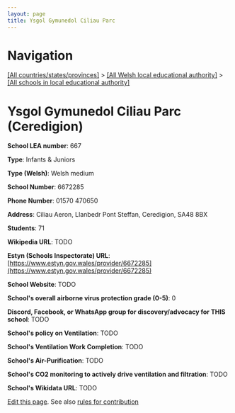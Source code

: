 ```yaml
---
layout: page
title: Ysgol Gymunedol Ciliau Parc
---
```

# Navigation

[[All countries/states/provinces]](../../..) > [[All Welsh local educational authority]](../..) > [[All schools in local educational authority]](..)

# Ysgol Gymunedol Ciliau Parc (Ceredigion)

**School LEA number**: 667

**Type**: Infants & Juniors

**Type (Welsh)**: Welsh medium

**School Number**: 6672285

**Phone Number**: 01570 470650

**Address**: Ciliau Aeron, Llanbedr Pont Steffan, Ceredigion, SA48 8BX

**Students**: 71

**Wikipedia URL**: TODO

**Estyn (Schools Inspectorate) URL**: [https://www.estyn.gov.wales/provider/6672285](https://www.estyn.gov.wales/provider/6672285)

**School Website**: TODO

**School's overall airborne virus protection grade (0-5)**: 0

**Discord, Facebook, or WhatsApp group for discovery/advocacy for THIS school**: TODO

**School's policy on Ventilation**: TODO

**School's Ventilation Work Completion**: TODO

**School's Air-Purification**: TODO

**School's CO2 monitoring to actively drive ventilation and filtration**: TODO

**School's Wikidata URL**: TODO




[Edit this page](https://github.com/VentilationProject/Wales/edit/prif/./Ceredigion/Ysgol_Gymunedol_Ciliau_Parc.md). See also [rules for contribution](../../../contribution-rules/)